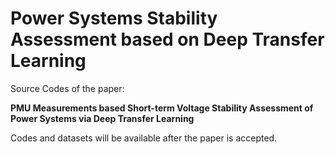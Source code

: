 # Power Systems Stability Assessment based on Deep Transfer Learning
Source Codes of the paper: 

**PMU Measurements based Short-term Voltage Stability Assessment of Power Systems via Deep Transfer Learning**

Codes and datasets will be available after the paper is accepted.
